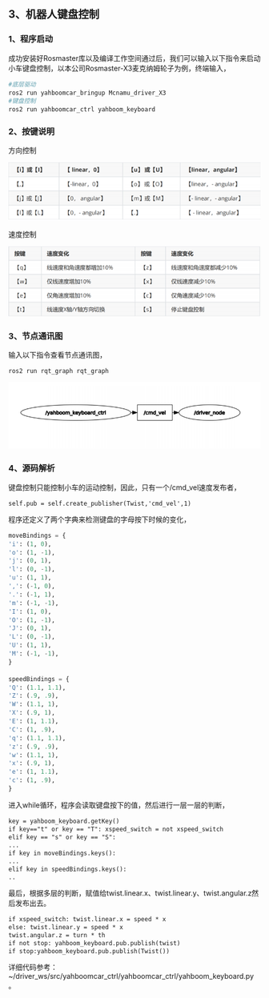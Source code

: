 ## 3、机器人键盘控制

### 1、程序启动

成功安装好Rosmaster库以及编译工作空间通过后，我们可以输入以下指令来启动小车键盘控制，以本公司Rosmaster-X3麦克纳姆轮子为例，终端输入，

```python
#底层驱动
ros2 run yahboomcar_bringup Mcnamu_driver_X3
#键盘控制
ros2 run yahboomcar_ctrl yahboom_keyboard
```

### 2、按键说明

方向控制

![image-20230529201304651](image-20230529201304651.png)

速度控制

![image-20230529201321915](image-20230529201321915.png)

### 3、节点通讯图

输入以下指令查看节点通讯图，

```
ros2 run rqt_graph rqt_graph
```

![image-20230529201442251](image-20230529201442251.png)

### 4、源码解析

键盘控制只能控制小车的运动控制，因此，只有一个/cmd_vel速度发布者，

```
self.pub = self.create_publisher(Twist,'cmd_vel',1)
```

程序还定义了两个字典来检测键盘的字母按下时候的变化，

```python
moveBindings = {
'i': (1, 0),
'o': (1, -1),
'j': (0, 1),
'l': (0, -1),
'u': (1, 1),
',': (-1, 0),
'.': (-1, 1),
'm': (-1, -1),
'I': (1, 0),
'O': (1, -1),
'J': (0, 1),
'L': (0, -1),
'U': (1, 1),
'M': (-1, -1),
}

speedBindings = {
'Q': (1.1, 1.1),
'Z': (.9, .9),
'W': (1.1, 1),
'X': (.9, 1),
'E': (1, 1.1),
'C': (1, .9),
'q': (1.1, 1.1),
'z': (.9, .9),
'w': (1.1, 1),
'x': (.9, 1),
'e': (1, 1.1),
'c': (1, .9),
} 
```

进入while循环，程序会读取键盘按下的值，然后进行一层一层的判断，

```
key = yahboom_keyboard.getKey()
if key=="t" or key == "T": xspeed_switch = not xspeed_switch
elif key == "s" or key == "S":
...
if key in moveBindings.keys():
...
elif key in speedBindings.keys():
..
```

最后，根据多层的判断，赋值给twist.linear.x、twist.linear.y、twist.angular.z然后发布出去。

```
if xspeed_switch: twist.linear.x = speed * x
else: twist.linear.y = speed * x
twist.angular.z = turn * th
if not stop: yahboom_keyboard.pub.publish(twist)
if stop:yahboom_keyboard.pub.publish(Twist())
```

详细代码参考：~/driver_ws/src/yahboomcar_ctrl/yahboomcar_ctrl/yahboom_keyboard.py。